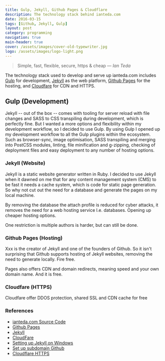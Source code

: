 ```yaml
---
title: Gulp, Jekyll, Github Pages & Cloudflare
description: The technology stack behind ianteda.com
date: 2016-03-15
tags: [Github, Jekyll, Gulp]
layout: post
category: programming
navigation: true
main-header: true
cover: /assets/images/cover-old-typewriter.jpg
logo: /assets/images/logo-light.png
---
```


> Simple, fast, flexible, secure, https & cheap
> <cite> — Ian Teda </cite>

The technology stack used to develop and serve up ianteda.com includes [Gulp](http://gulpjs.com/) for development, [Jekyll](http://jekyllrb.com/) as the web platform, [Github Pages](https://pages.github.com/) for the hosting, and [Cloudfare](https://www.cloudflare.com/) for CDN and HTTPS.

## Gulp (Development)
Jekyll -- out of the box -- comes with tooling for server reload with file changes and SASS to CSS transpiling during development, which is perfectly fine. But I wanted a more options and flexibility within my development workflow, so I decided to use Gulp. By using Gulp I opened up my development workflow to all the Gulp plugins within the ecosystem. Such as browser-sync, image optimisation, SASS transpiling and merging into PostCSS modules, linting, file minification and g-zipping, checking of deployment files and easy deployment to any number of hosting options.

### Jekyll (Website)
Jekyll is a static website generator written in Ruby. I decided to use Jekyll when it dawned on me that for any content management system (CMS) to be fast it needs a cache system, which is code for static page generation. So why not cut out the need for a database and generate the pages on my local machine.

By removing the database the attach profile is reduced for cyber attacks, it removes the need for a web hosting service I.e. databases. Opening up cheaper hosting options.

One restriction is multiple authors is harder, but can still be done.

### Github Pages (Hosting)
Xxx is the creator of Jekyll and one of the founders of Github. So it isn't surprising that Github supports hosting of Jekyll websites, removing the need to generate locally. Fire free.

Pages also offers CDN and domain redirects, meaning speed and your own domain name. And it is free.

### Cloudfare (HTTPS)
Cloudfare offer DDOS protection, shared SSL and CDN cache for free

### References
* [ianteda.com Source Code](https://github.com/IanTeda/IanTeda.github.io)
* [Github Pages](https://pages.github.com/)
* [Jekyll](http://jekyllrb.com/)
* [CloudFare](https://www.cloudflare.com/)
* [Setting up Jekyll on Windows](http://jekyll-windows.juthilo.com/)
* [Set up subdomain Github](https://help.github.com/articles/using-a-custom-domain-with-github-pages/)
* [Cloudflare HTTPS](https://sheharyar.me/blog/free-ssl-for-github-pages-with-custom-domains/)